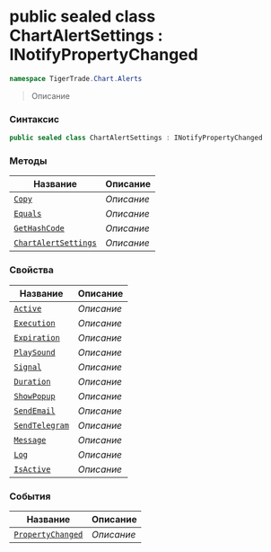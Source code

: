 
# public sealed class ChartAlertSettings : INotifyPropertyChanged
```csharp
namespace TigerTrade.Chart.Alerts
```



> Описание

### Синтаксис
```csharp
public sealed class ChartAlertSettings : INotifyPropertyChanged
```


### Методы
| Название | Описание |
| --- | --- |
| [`Copy`](./ChartAlertSettings.cs/Методы/Copy.md) | *Описание* |
| [`Equals`](./ChartAlertSettings.cs/Методы/Equals.md) | *Описание* |
| [`GetHashCode`](./ChartAlertSettings.cs/Методы/GetHashCode.md) | *Описание* |
| [`ChartAlertSettings`](./ChartAlertSettings.cs/Методы/ChartAlertSettings.md) | *Описание* |

### Свойства
| Название | Описание |
| --- | --- |
| [`Active`](./ChartAlertSettings.cs/Свойства/Active.md) | *Описание* |
| [`Execution`](./ChartAlertSettings.cs/Свойства/Execution.md) | *Описание* |
| [`Expiration`](./ChartAlertSettings.cs/Свойства/Expiration.md) | *Описание* |
| [`PlaySound`](./ChartAlertSettings.cs/Свойства/PlaySound.md) | *Описание* |
| [`Signal`](./ChartAlertSettings.cs/Свойства/Signal.md) | *Описание* |
| [`Duration`](./ChartAlertSettings.cs/Свойства/Duration.md) | *Описание* |
| [`ShowPopup`](./ChartAlertSettings.cs/Свойства/ShowPopup.md) | *Описание* |
| [`SendEmail`](./ChartAlertSettings.cs/Свойства/SendEmail.md) | *Описание* |
| [`SendTelegram`](./ChartAlertSettings.cs/Свойства/SendTelegram.md) | *Описание* |
| [`Message`](./ChartAlertSettings.cs/Свойства/Message.md) | *Описание* |
| [`Log`](./ChartAlertSettings.cs/Свойства/Log.md) | *Описание* |
| [`IsActive`](./ChartAlertSettings.cs/Свойства/IsActive.md) | *Описание* |

### События
| Название | Описание |
| --- | --- |
| [`PropertyChanged`](./ChartAlertSettings.cs/События/PropertyChanged.md) | *Описание* |



